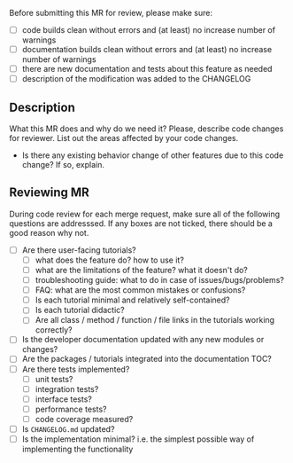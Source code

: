 Before submitting this MR for review, please make sure:

- [ ] code builds clean without errors and (at least) no increase number of warnings
- [ ] documentation builds clean without errors and (at least) no increase number of warnings
- [ ] there are new documentation and tests about this feature as needed
- [ ] description of the modification was added to the CHANGELOG

## Description

What this MR does and why do we need it?
Please, describe code changes for reviewer.
List out the areas affected by your code changes.

* Is there any existing behavior change of other features due to this code change? If so, explain.

## Reviewing MR

During code review for each merge request, make sure all of the following questions are addresssed.
If any boxes are not ticked, there should be a good reason why not.

- [ ] Are there user-facing tutorials?
    - [ ] what does the feature do? how to use it?
    - [ ] what are the limitations of the feature? what it doesn't do?
    - [ ] troubleshooting guide: what to do in case of issues/bugs/problems?
    - [ ] FAQ: what are the most common mistakes or confusions?
    - [ ] Is each tutorial minimal and relatively self-contained?
    - [ ] Is each tutorial didactic?
    - [ ] Are all class / method / function / file links in the tutorials working correctly?
- [ ] Is the developer documentation updated with any new modules or changes?
- [ ] Are the packages / tutorials integrated into the documentation TOC?
- [ ] Are there tests implemented?
    - [ ] unit tests?
    - [ ] integration tests?
    - [ ] interface tests?
    - [ ] performance tests?
    - [ ] code coverage measured?
- [ ] Is `CHANGELOG.md` updated?
- [ ] Is the implementation minimal? i.e. the simplest possible way of implementing the functionality
